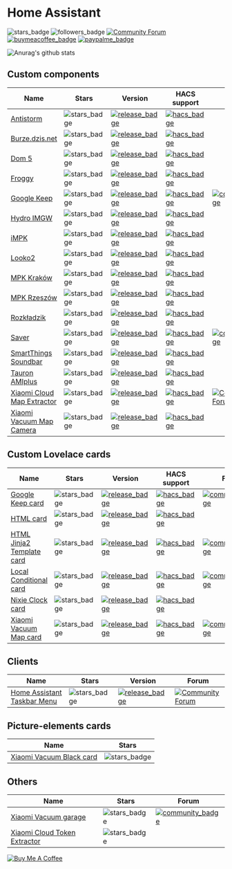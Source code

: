 # Home Assistant
![stars_badge](https://img.shields.io/github/stars/PiotrMachowski?affiliations=OWNER&label=Total%20Stars)
![followers_badge](https://img.shields.io/github/followers/PiotrMachowski?label=Followers)
[![Community Forum](https://img.shields.io/badge/Community-Forum-41BDF5.svg?style=popout)](https://community.home-assistant.io/u/3_14)
[![buymeacoffee_badge](https://img.shields.io/badge/Donate-Buy%20Me%20a%20Coffee-ff813f?style=flat)](https://www.buymeacoffee.com/PiotrMachowski)
[![paypalme_badge](https://img.shields.io/badge/Donate-PayPal-0070ba?style=flat)](https://paypal.me/PiMachowski)

![Anurag's github stats](https://github-readme-stats.vercel.app/api?username=PiotrMachowski&theme=dark)

## Custom components

| Name                                                                                                                        | Stars                                                                                                                          | Version                                                                                                                                                                                                                                               | HACS support                                                                                                        | Forum                                                                                                                                                                                   |
|-----------------------------------------------------------------------------------------------------------------------------|--------------------------------------------------------------------------------------------------------------------------------|-------------------------------------------------------------------------------------------------------------------------------------------------------------------------------------------------------------------------------------------------------|---------------------------------------------------------------------------------------------------------------------|-----------------------------------------------------------------------------------------------------------------------------------------------------------------------------------------|
| [Antistorm](https://github.com/PiotrMachowski/Home-Assistant-custom-components-Antistorm)                                   | ![stars_badge](https://img.shields.io/github/stars/PiotrMachowski/Home-Assistant-custom-components-Antistorm)                  | [![release_badge](https://img.shields.io/github/v/release/PiotrMachowski/Home-Assistant-custom-components-Antistorm)](https://github.com/PiotrMachowski/Home-Assistant-custom-components-Antistorm/releases/latest)                                   | [![hacs_badge](https://img.shields.io/badge/HACS-Default-green.svg)](https://hacs.xyz/docs/faq/custom_repositories) |                                                                                                                                                                                         |
| [Burze.dzis.net](https://github.com/PiotrMachowski/Home-Assistant-custom-components-Burze.dzis.net)                         | ![stars_badge](https://img.shields.io/github/stars/PiotrMachowski/Home-Assistant-custom-components-Burze.dzis.net)             | [![release_badge](https://img.shields.io/github/v/release/PiotrMachowski/Home-Assistant-custom-components-Burze.dzis.net)](https://github.com/PiotrMachowski/Home-Assistant-custom-components-Burze.dzis.net/releases/latest)                         | [![hacs_badge](https://img.shields.io/badge/HACS-Default-green.svg)](https://hacs.xyz/docs/faq/custom_repositories) |                                                                                                                                                                                         |
| [Dom 5](https://github.com/PiotrMachowski/Home-Assistant-custom-components-Dom-5)                                           | ![stars_badge](https://img.shields.io/github/stars/PiotrMachowski/Home-Assistant-custom-components-Dom-5)                      | [![release_badge](https://img.shields.io/github/v/release/PiotrMachowski/Home-Assistant-custom-components-Dom-5)](https://github.com/PiotrMachowski/Home-Assistant-custom-components-Dom-5/releases/latest)                                           | [![hacs_badge](https://img.shields.io/badge/HACS-Custom-orange.svg)](https://hacs.xyz/docs/faq/custom_repositories) |                                                                                                                                                                                         |
| [Froggy](https://github.com/PiotrMachowski/Home-Assistant-custom-components-Froggy)                                         | ![stars_badge](https://img.shields.io/github/stars/PiotrMachowski/Home-Assistant-custom-components-Froggy)                     | [![release_badge](https://img.shields.io/github/v/release/PiotrMachowski/Home-Assistant-custom-components-Froggy)](https://github.com/PiotrMachowski/Home-Assistant-custom-components-Froggy/releases/latest)                                         | [![hacs_badge](https://img.shields.io/badge/HACS-Custom-orange.svg)](https://hacs.xyz/docs/faq/custom_repositories) |                                                                                                                                                                                         |
| [Google Keep](https://github.com/PiotrMachowski/Home-Assistant-custom-components-Google-Keep)                               | ![stars_badge](https://img.shields.io/github/stars/PiotrMachowski/Home-Assistant-custom-components-Google-Keep)                | [![release_badge](https://img.shields.io/github/v/release/PiotrMachowski/Home-Assistant-custom-components-Google-Keep)](https://github.com/PiotrMachowski/Home-Assistant-custom-components-Google-Keep/releases/latest)                               | [![hacs_badge](https://img.shields.io/badge/HACS-Default-green.svg)](https://hacs.xyz/docs/faq/custom_repositories) | [![community_badge](https://img.shields.io/badge/Community-Forum-41BDF5.svg?style=popout)](https://community.home-assistant.io/t/google-keep-custom-component-and-lovelace-card/131752) |
| [Hydro IMGW](https://github.com/PiotrMachowski/Home-Assistant-custom-components-Hydro-IMGW)                                 | ![stars_badge](https://img.shields.io/github/stars/PiotrMachowski/Home-Assistant-custom-components-Hydro-IMGW)                 | [![release_badge](https://img.shields.io/github/v/release/PiotrMachowski/Home-Assistant-custom-components-Hydro-IMGW)](https://github.com/PiotrMachowski/Home-Assistant-custom-components-Hydro-IMGW/releases/latest)                                 | [![hacs_badge](https://img.shields.io/badge/HACS-Custom-orange.svg)](https://hacs.xyz/docs/faq/custom_repositories) |                                                                                                                                                                                         |
| [iMPK](https://github.com/PiotrMachowski/Home-Assistant-custom-components-iMPK)                                             | ![stars_badge](https://img.shields.io/github/stars/PiotrMachowski/Home-Assistant-custom-components-iMPK)                       | [![release_badge](https://img.shields.io/github/v/release/PiotrMachowski/Home-Assistant-custom-components-iMPK)](https://github.com/PiotrMachowski/Home-Assistant-custom-components-iMPK/releases/latest)                                             | [![hacs_badge](https://img.shields.io/badge/HACS-Default-green.svg)](https://hacs.xyz/docs/faq/custom_repositories) |                                                                                                                                                                                         |
| [Looko2](https://github.com/PiotrMachowski/Home-Assistant-custom-components-Looko2)                                         | ![stars_badge](https://img.shields.io/github/stars/PiotrMachowski/Home-Assistant-custom-components-Looko2)                     | [![release_badge](https://img.shields.io/github/v/release/PiotrMachowski/Home-Assistant-custom-components-Looko2)](https://github.com/PiotrMachowski/Home-Assistant-custom-components-Looko2/releases/latest)                                         | [![hacs_badge](https://img.shields.io/badge/HACS-Default-green.svg)](https://hacs.xyz/docs/faq/custom_repositories) |                                                                                                                                                                                         |
| [MPK Kraków](https://github.com/PiotrMachowski/Home-Assistant-custom-components-MPK-KR)                                     | ![stars_badge](https://img.shields.io/github/stars/PiotrMachowski/Home-Assistant-custom-components-MPK-KR)                     | [![release_badge](https://img.shields.io/github/v/release/PiotrMachowski/Home-Assistant-custom-components-MPK-KR)](https://github.com/PiotrMachowski/Home-Assistant-custom-components-MPK-KR/releases/latest)                                         | [![hacs_badge](https://img.shields.io/badge/HACS-Custom-orange.svg)](https://hacs.xyz/docs/faq/custom_repositories) |                                                                                                                                                                                         |
| [MPK Rzeszów](https://github.com/PiotrMachowski/Home-Assistant-custom-components-MPK-Rzeszow)                               | ![stars_badge](https://img.shields.io/github/stars/PiotrMachowski/Home-Assistant-custom-components-MPK-Rzeszow)                | [![release_badge](https://img.shields.io/github/v/release/PiotrMachowski/Home-Assistant-custom-components-MPK-Rzeszow)](https://github.com/PiotrMachowski/Home-Assistant-custom-components-MPK-Rzeszow/releases/latest)                               | [![hacs_badge](https://img.shields.io/badge/HACS-Custom-orange.svg)](https://hacs.xyz/docs/faq/custom_repositories) |                                                                                                                                                                                         |
| [Rozkładzik](https://github.com/PiotrMachowski/Home-Assistant-custom-components-Rozkladzik)                                 | ![stars_badge](https://img.shields.io/github/stars/PiotrMachowski/Home-Assistant-custom-components-Rozkladzik)                 | [![release_badge](https://img.shields.io/github/v/release/PiotrMachowski/Home-Assistant-custom-components-Rozkladzik)](https://github.com/PiotrMachowski/Home-Assistant-custom-components-Rozkladzik/releases/latest)                                 | [![hacs_badge](https://img.shields.io/badge/HACS-Default-green.svg)](https://hacs.xyz/docs/faq/custom_repositories) |                                                                                                                                                                                         |
| [Saver](https://github.com/PiotrMachowski/Home-Assistant-custom-components-Saver)                                           | ![stars_badge](https://img.shields.io/github/stars/PiotrMachowski/Home-Assistant-custom-components-Saver)                      | [![release_badge](https://img.shields.io/github/v/release/PiotrMachowski/Home-Assistant-custom-components-Saver)](https://github.com/PiotrMachowski/Home-Assistant-custom-components-Saver/releases/latest)                                           | [![hacs_badge](https://img.shields.io/badge/HACS-Default-green.svg)](https://hacs.xyz/docs/faq/custom_repositories) | [![community_badge](https://img.shields.io/badge/Community-Forum-41BDF5.svg?style=popout)](https://community.home-assistant.io/t/custom-component-saver/204249)                         |
| [SmartThings Soundbar](https://github.com/PiotrMachowski/Home-Assistant-custom-components-SmartThings-Soundbar)             | ![stars_badge](https://img.shields.io/github/stars/PiotrMachowski/Home-Assistant-custom-components-SmartThings-Soundbar)       | [![release_badge](https://img.shields.io/github/v/release/PiotrMachowski/Home-Assistant-custom-components-SmartThings-Soundbar)](https://github.com/PiotrMachowski/Home-Assistant-custom-components-SmartThings-Soundbar/releases/latest)             | [![hacs_badge](https://img.shields.io/badge/HACS-Custom-orange.svg)](https://hacs.xyz/docs/faq/custom_repositories) |                                                                                                                                                                                         |
| [Tauron AMIplus](https://github.com/PiotrMachowski/Home-Assistant-custom-components-Tauron-AMIplus)                         | ![stars_badge](https://img.shields.io/github/stars/PiotrMachowski/Home-Assistant-custom-components-Tauron-AMIplus)             | [![release_badge](https://img.shields.io/github/v/release/PiotrMachowski/Home-Assistant-custom-components-Tauron-AMIplus)](https://github.com/PiotrMachowski/Home-Assistant-custom-components-Tauron-AMIplus/releases/latest)                         | [![hacs_badge](https://img.shields.io/badge/HACS-Default-green.svg)](https://hacs.xyz/docs/faq/custom_repositories) |                                                                                                                                                                                         |
| [Xiaomi Cloud Map Extractor](https://github.com/PiotrMachowski/Home-Assistant-custom-components-Xiaomi-Cloud-Map-Extractor) | ![stars_badge](https://img.shields.io/github/stars/PiotrMachowski/Home-Assistant-custom-components-Xiaomi-Cloud-Map-Extractor) | [![release_badge](https://img.shields.io/github/v/release/PiotrMachowski/Home-Assistant-custom-components-Xiaomi-Cloud-Map-Extractor)](https://github.com/PiotrMachowski/Home-Assistant-custom-components-Xiaomi-Cloud-Map-Extractor/releases/latest) | [![hacs_badge](https://img.shields.io/badge/HACS-Default-green.svg)](https://hacs.xyz/docs/faq/custom_repositories) | [![Community Forum](https://img.shields.io/badge/Community-Forum-41BDF5.svg?style=popout)](https://community.home-assistant.io/t/xiaomi-cloud-vacuum-map-extractor/231292)              |
| [Xiaomi Vacuum Map Camera](https://github.com/PiotrMachowski/Home-Assistant-custom-components-Xiaomi-Vacuum-Map-Camera)     | ![stars_badge](https://img.shields.io/github/stars/PiotrMachowski/Home-Assistant-custom-components-Xiaomi-Vacuum-Map-Camera)   | [![release_badge](https://img.shields.io/github/v/release/PiotrMachowski/Home-Assistant-custom-components-Xiaomi-Vacuum-Map-Camera)](https://github.com/PiotrMachowski/Home-Assistant-custom-components-Xiaomi-Vacuum-Map-Camera/releases/latest)     | [![hacs_badge](https://img.shields.io/badge/HACS-Custom-orange.svg)](https://hacs.xyz/docs/faq/custom_repositories) |                                                                                                                                                                                         |

## Custom Lovelace cards

| Name                                                                                                             | Stars                                                                                                                | Version                                                                                                                                                                                                                           | HACS support                                                                                                        | Forum                                                                                                                                                                                   |
|------------------------------------------------------------------------------------------------------------------|----------------------------------------------------------------------------------------------------------------------|-----------------------------------------------------------------------------------------------------------------------------------------------------------------------------------------------------------------------------------|---------------------------------------------------------------------------------------------------------------------|-----------------------------------------------------------------------------------------------------------------------------------------------------------------------------------------|
| [Google Keep card](https://github.com/PiotrMachowski/lovelace-google-keep-card)                                  | ![stars_badge](https://img.shields.io/github/stars/PiotrMachowski/lovelace-google-keep-card)                         | [![release_badge](https://img.shields.io/github/v/release/PiotrMachowski/lovelace-google-keep-card)](https://github.com/PiotrMachowski/lovelace-google-keep-card/releases/latest)                                                 | [![hacs_badge](https://img.shields.io/badge/HACS-Default-green.svg)](https://hacs.xyz/docs/faq/custom_repositories) | [![community_badge](https://img.shields.io/badge/Community-Forum-41BDF5.svg?style=popout)](https://community.home-assistant.io/t/google-keep-custom-component-and-lovelace-card/131752) |
| [HTML card](https://github.com/PiotrMachowski/Home-Assistant-Lovelace-HTML-card)                                 | ![stars_badge](https://img.shields.io/github/stars/PiotrMachowski/Home-Assistant-Lovelace-HTML-card)                 | [![release_badge](https://img.shields.io/github/v/release/PiotrMachowski/Home-Assistant-Lovelace-HTML-card)](https://github.com/PiotrMachowski/Home-Assistant-Lovelace-HTML-card/releases/latest)                                 | [![hacs_badge](https://img.shields.io/badge/HACS-Default-green.svg)](https://hacs.xyz/docs/faq/custom_repositories) |                                                                                                                                                                                         |
| [HTML Jinja2 Template card](https://github.com/PiotrMachowski/Home-Assistant-Lovelace-HTML-Jinja2-Template-card) | ![stars_badge](https://img.shields.io/github/stars/PiotrMachowski/Home-Assistant-Lovelace-HTML-Jinja2-Template-card) | [![release_badge](https://img.shields.io/github/v/release/PiotrMachowski/Home-Assistant-Lovelace-HTML-Jinja2-Template-card)](https://github.com/PiotrMachowski/Home-Assistant-Lovelace-HTML-Jinja2-Template-card/releases/latest) | [![hacs_badge](https://img.shields.io/badge/HACS-Default-green.svg)](https://hacs.xyz/docs/faq/custom_repositories) | [![community_badge](https://img.shields.io/badge/Community-Forum-41BDF5.svg?style=popout)](https://community.home-assistant.io/t/html-jinja2-template-card/134550)                      |
| [Local Conditional card](https://github.com/PiotrMachowski/Home-Assistant-Lovelace-Local-Conditional-card)       | ![stars_badge](https://img.shields.io/github/stars/PiotrMachowski/Home-Assistant-Lovelace-Local-Conditional-card)    | [![release_badge](https://img.shields.io/github/v/release/PiotrMachowski/Home-Assistant-Lovelace-Local-Conditional-card)](https://github.com/PiotrMachowski/Home-Assistant-Lovelace-Local-Conditional-card/releases/latest)       | [![hacs_badge](https://img.shields.io/badge/HACS-Default-green.svg)](https://hacs.xyz/docs/faq/custom_repositories) | [![community_badge](https://img.shields.io/badge/Community-Forum-41BDF5.svg?style=popout)](https://community.home-assistant.io/t/lovelace-local-conditional-card/145145)                |
| [Nixie Clock card](https://github.com/PiotrMachowski/Home-Assistant-Lovelace-Nixie-Clock-Card)                   | ![stars_badge](https://img.shields.io/github/stars/PiotrMachowski/Home-Assistant-Lovelace-Nixie-Clock-Card)          | [![release_badge](https://img.shields.io/github/v/release/PiotrMachowski/Home-Assistant-Lovelace-Nixie-Clock-Card)](https://github.com/PiotrMachowski/Home-Assistant-Lovelace-Nixie-Clock-Card/releases/latest)                   | [![hacs_badge](https://img.shields.io/badge/HACS-Custom-orange.svg)](https://hacs.xyz/docs/faq/custom_repositories) |                                                                                                                                                                                         |
| [Xiaomi Vacuum Map card](https://github.com/PiotrMachowski/Home-Assistant-Lovelace-Xiaomi-Vacuum-Map-card)       | ![stars_badge](https://img.shields.io/github/stars/PiotrMachowski/Home-Assistant-Lovelace-Xiaomi-Vacuum-Map-card)    | [![release_badge](https://img.shields.io/github/v/release/PiotrMachowski/Home-Assistant-Lovelace-Xiaomi-Vacuum-Map-card)](https://github.com/PiotrMachowski/Home-Assistant-Lovelace-Xiaomi-Vacuum-Map-card/releases/latest)       | [![hacs_badge](https://img.shields.io/badge/HACS-Default-green.svg)](https://hacs.xyz/docs/faq/custom_repositories) | [![community_badge](https://img.shields.io/badge/Community-Forum-41BDF5.svg?style=popout)](https://community.home-assistant.io/t/xiaomi-vacuum-interactive-map-card/123901)             |

## Clients

| Name                                                                                         | Stars                                                                                          | Version                                                                                                                                                                               | Forum                                                                                                                                                                                           |
|----------------------------------------------------------------------------------------------|------------------------------------------------------------------------------------------------|---------------------------------------------------------------------------------------------------------------------------------------------------------------------------------------|-------------------------------------------------------------------------------------------------------------------------------------------------------------------------------------------------|
| [Home Assistant Taskbar Menu](https://github.com/PiotrMachowski/Home-Assistant-Taskbar-Menu) | ![stars_badge](https://img.shields.io/github/stars/PiotrMachowski/Home-Assistant-Taskbar-Menu) | [![release_badge](https://img.shields.io/github/v/release/PiotrMachowski/Home-Assistant-Taskbar-Menu)](https://github.com/PiotrMachowski/Home-Assistant-Taskbar-Menu/releases/latest) | [![Community Forum](https://img.shields.io/badge/Community-Forum-41BDF5.svg?style=popout)](https://community.home-assistant.io/t/home-assistant-windows-app-home-assistant-taskbar-menu/207972) |

## Picture-elements cards

| Name                                                                                                              | Stars                                                                                                                  |
|-------------------------------------------------------------------------------------------------------------------|------------------------------------------------------------------------------------------------------------------------|
| [Xiaomi Vacuum Black card](https://github.com/PiotrMachowski/Home-Assistant-picture-elements-Xiaomi-Vacuum-black) | ![stars_badge](https://img.shields.io/github/stars/PiotrMachowski/Home-Assistant-picture-elements-Xiaomi-Vacuum-black) |

## Others

| Name                                                                                            | Stars                                                                                                  | Forum                                                                                                                                                         |
|-------------------------------------------------------------------------------------------------|--------------------------------------------------------------------------------------------------------|---------------------------------------------------------------------------------------------------------------------------------------------------------------|
| [Xiaomi Vacuum garage](https://github.com/PiotrMachowski/Home-Assistant-Xiaomi-Vacuum-garage)   | ![stars_badge](https://img.shields.io/github/stars/PiotrMachowski/Home-Assistant-Xiaomi-Vacuum-garage) | [![community_badge](https://img.shields.io/badge/Community-Forum-41BDF5.svg?style=popout)](https://community.home-assistant.io/t/xiaomi-vacuum-garage/134311) |
| [Xiaomi Cloud Token Extractor](https://github.com/PiotrMachowski/Xiaomi-cloud-tokens-extractor) | ![stars_badge](https://img.shields.io/github/stars/PiotrMachowski/Xiaomi-cloud-tokens-extractor)       |                                                                                                                                                               |



<a href="https://www.buymeacoffee.com/PiotrMachowski" target="_blank"><img src="https://bmc-cdn.nyc3.digitaloceanspaces.com/BMC-button-images/custom_images/orange_img.png" alt="Buy Me A Coffee" style="height: auto !important;width: auto !important;" ></a>

